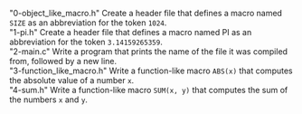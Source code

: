 "0-object_like_macro.h" Create a header file that defines a macro named `SIZE` as an abbreviation for the token `1024`.\
"1-pi.h" Create a header file that defines a macro named PI as an abbreviation for the token `3.14159265359`.\
"2-main.c" Write a program that prints the name of the file it was compiled from, followed by a new line.\
"3-function_like_macro.h" Write a function-like macro `ABS(x)` that computes the absolute value of a number `x`.\
"4-sum.h" Write a function-like macro `SUM(x, y)` that computes the sum of the numbers `x` and `y`.
